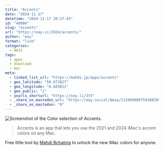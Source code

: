 ```yaml
---
title: "Accents"
date: "2024-11-17"
datetime: "2024-11-17 20:37:43"
id: "40006"
slug: "accents"
url: "https://eay.cc/2024/accents/"
author: "eay"
format: "link"
categories:
  - 0815
tags:
  - apps
  - download
  - mac
meta:
  - linked_list_url: "https://mahdi.jp/apps/accents"
  - geo_latitude: "50.973827"
  - geo_longitude: "6.683011"
  - geo_public: "1"
  - yourls_shorturl: "https://eay.li/3t5"
  - _share_on_mastodon_url: "https://eay.social/@eay/113499980759108299"
  - _share_on_mastodon: "0"
---
```


![Screenshot of the Color selection of Accents.](https://eay.cc/uploads/2024/accents.png)

> Accents is an app that lets you use the 2021 and 2024 iMac's accent colors on any Mac.

Free little tool by [Mahdi Bchatnia](https://mahdi.jp/) to unlock the new iMac colors for anyone.
